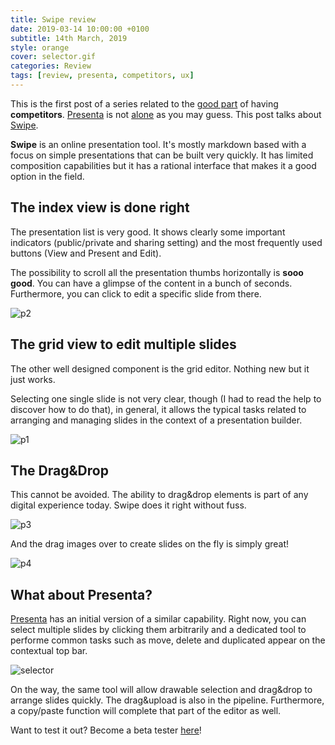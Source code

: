 ```yaml
---
title: Swipe review
date: 2019-03-14 10:00:00 +0100
subtitle: 14th March, 2019
style: orange
cover: selector.gif
categories: Review
tags: [review, presenta, competitors, ux]
---
```


This is the first post of a series related to the [good part](/blog/competitors-are-good/) of having **competitors**. [Presenta](https://www.presenta.cc) is not [alone](/blog/lets-talk-about-presentation-tools/) as you may guess. This post talks about [Swipe](https://www.swipe.to/home). 

**Swipe** is an online presentation tool. It's mostly markdown based with a focus on simple presentations that can be built very quickly. It has limited composition capabilities but it has a rational interface that makes it a good option in the field.

## The index view is done right

The presentation list is very good. It shows clearly some important indicators (public/private and sharing setting) and the most frequently used buttons (View and Present and Edit).

The possibility to scroll all the presentation thumbs horizontally is **sooo good**. You can have a glimpse of the content in a bunch of seconds. Furthermore, you can click to edit a specific slide from there.

![p2](/assets/blog/swipe-presentation-tool-in-review/p2.gif)

## The grid view to edit multiple slides

The other well designed component is the grid editor. Nothing new but it just works.

Selecting one single slide is not very clear, though (I had to read the help to discover how to do that), in general, it allows the typical tasks related to arranging and managing slides in the context of a presentation builder.

![p1](/assets/blog/swipe-presentation-tool-in-review/p1.gif)

## The Drag&Drop

This cannot be avoided. The ability to drag&drop elements is part of any digital experience today. Swipe does it right without fuss.

![p3](/assets/blog/swipe-presentation-tool-in-review/p3.gif)

And the drag images over to create slides on the fly is simply great!

![p4](/assets/blog/swipe-presentation-tool-in-review/p4.gif)

## What about Presenta?

[Presenta](https://www.presenta.cc) has an initial version of a similar capability. Right now, you can select multiple slides by clicking them arbitrarily and a dedicated tool to performe common tasks such as move, delete and duplicated appear on the contextual top bar.

![selector](/assets/blog/swipe-presentation-tool-in-review/selector.gif)

On the way, the same tool will allow drawable selection and drag&drop to arrange slides quickly. The drag&upload is also in the pipeline. Furthermore, a copy/paste function will complete that part of the editor as well.

Want to test it out? Become a beta tester [here](https://www.presenta.cc)!